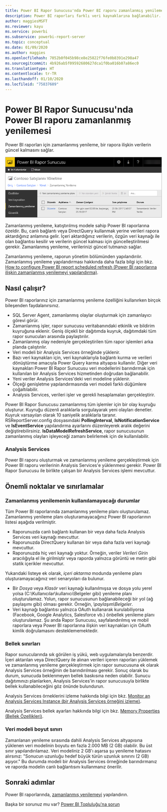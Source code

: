 ```yaml
---
title: Power BI Rapor Sunucusu'nda Power BI raporu zamanlanmış yenilemesi
description: Power BI raporları farklı veri kaynaklarına bağlanabilir. Verilerin nasıl kullanıldığına bağlı olarak farklı veri kaynakları kullanılabilir.
author: maggiesMSFT
ms.reviewer: kayu
ms.service: powerbi
ms.subservice: powerbi-report-server
ms.topic: conceptual
ms.date: 01/09/2020
ms.author: maggies
ms.openlocfilehash: 7052b0f045b98ce8e25822f76fe0b8391e298a47
ms.sourcegitcommit: 4b926ab5f09592680627dca1f0ba016b07a86ec0
ms.translationtype: HT
ms.contentlocale: tr-TR
ms.lasthandoff: 01/10/2020
ms.locfileid: "75837609"
---
```

# <a name="power-bi-report-scheduled-refresh-in-power-bi-report-server"></a>Power BI Rapor Sunucusu'nda Power BI raporu zamanlanmış yenilemesi
Power BI raporları için zamanlanmış yenileme, bir rapora ilişkin verilerin güncel kalmasını sağlar.

![Power BI Rapor Sunucusu'nda zamanlanmış yenileme](media/scheduled-refresh/scheduled-refresh-success.png)

Zamanlanmış yenileme, katıştırılmış modele sahip Power BI raporlarına özeldir. Bu, canlı bağlantı veya DirectQuery kullanmak yerine verileri rapora aktardığınız anlamına gelir. İçeri aktardığınız verilerin, özgün veri kaynağı ile olan bağlantısı kesilir ve verilerin güncel kalması için güncelleştirilmesi gerekir. Zamanlanmış yenileme, verilerinizi güncel tutmanızı sağlar.

Zamanlanmış yenileme, raporun yönetim bölümünden yapılandırılır. Zamanlanmış yenileme yapılandırması hakkında daha fazla bilgi için bkz. [How to configure Power BI report scheduled refresh (Power BI raporlarına ilişkin zamanlanmış yenilemeyi yapılandırma)](configure-scheduled-refresh.md).

## <a name="how-this-works"></a>Nasıl çalışır?
Power BI raporlarınız için zamanlanmış yenileme özelliğini kullanırken birçok bileşenden faydalanırsınız.

* SQL Server Agent, zamanlanmış olaylar oluşturmak için zamanlayıcı görevi görür.
* Zamanlanmış işler, rapor sunucusu veritabanındaki etkinlik ve bildirim kuyruğuna eklenir. Geniş ölçekli bir dağıtımda kuyruk, dağıtımdaki tüm rapor sunucuları arasında paylaştırılır.
* Zamanlanmış olay nedeniyle gerçekleştirilen tüm rapor işlemleri arka planda çalıştırılır.
* Veri modeli bir Analysis Services örneğinde yüklenir.
* Bazı veri kaynakları için, veri kaynaklarıyla bağlantı kurma ve verileri dönüştürme amacıyla Power Query karma altyapısı kullanılır. Diğer veri kaynakları Power BI Rapor Sunucusu veri modellerini barındırmak için kullanılan bir Analysis Services hizmetinden doğrudan bağlanabilir.
* Yeni veriler Analysis Services'deki veri modeline yüklenir.
* Ölçeği genişletme yapılandırmasında veri modeli farklı düğümlere çoğaltılabilir.
* Analysis Services, verileri işler ve gerekli hesaplamaları gerçekleştirir.

Power BI Rapor Sunucusu zamanlanmış tüm işlemler için bir olay kuyruğu oluşturur. Kuyruğu düzenli aralıklarla sorgulayarak yeni olayları denetler. Kuyruk varsayılan olarak 10 saniyelik aralıklarla taranır. RSReportServer.config dosyasındaki **PollingInterval**, **IsNotificationService** ve **IsEventService** yapılandırma ayarlarını düzenleyerek aralık değerini değiştirebilirsiniz. **IsDataModelRefreshService**, rapor sunucusunun zamanlanmış olayları işleyeceği zamanı belirlemek için de kullanılabilir.

### <a name="analysis-services"></a>Analysis Services
Power BI raporu oluşturmak ve zamanlanmış yenileme gerçekleştirmek için Power BI raporu verilerinin Analysis Services'e yüklenmesi gerekir. Power BI Rapor Sunucusu ile birlikte çalışan bir Analysis Services işlemi mevcuttur.

## <a name="considerations-and-limitations"></a>Önemli noktalar ve sınırlamalar
### <a name="when-scheduled-refresh-cant-be-used"></a>Zamanlanmış yenilemenin kullanılamayacağı durumlar
Tüm Power BI raporlarında zamanlanmış yenileme planı oluşturulamaz. Zamanlanmış yenileme planı oluşturamayacağınız Power BI raporlarının listesi aşağıda verilmiştir.

* Raporunuzda canlı bağlantı kullanan bir veya daha fazla Analysis Services veri kaynağı mevcuttur.
* Raporunuzda DirectQuery kullanan bir veya daha fazla veri kaynağı mevcuttur.
* Raporunuzda hiç veri kaynağı yoktur. Örneğin, veriler *Verileri Girin* aracılığıyla el ile girilmiştir veya raporda yalnızca görüntü ve metin gibi statik içerikler mevcuttur.

Yukarıdaki listeye ek olarak, *içeri aktarma* modunda yenileme planı oluşturamayacağınız veri senaryoları da bulunur.

* Bir *Dosya* veya *Klasör* veri kaynağı kullanılmışsa ve dosya yolu yerel yolsa (C:\Kullanıcılar\kullanıcı\Belgeler gibi) yenileme planı oluşturulamaz. Yolun, rapor sunucusunun bağlanabileceği bir yol (ağ paylaşımı gibi) olması gerekir. Örneğin, *\\paylaşım\Belgeler*.
* Veri kaynağı bağlantısı yalnızca OAuth kullanarak kurulabiliyorsa (Facebook, Google Analytics, Salesforce vb.) önbellek yenileme planı oluşturulamaz. Şu anda Rapor Sunucusu, sayfalandırılmış ve mobil raporlara veya Power BI raporlarına ilişkin veri kaynakları için OAuth kimlik doğrulamasını desteklememektedir.

### <a name="memory-limits"></a>Bellek sınırları
Rapor sunucularında sık görülen iş yükü, web uygulamalarıyla benzerdir. İçeri aktarılan veya DirectQuery ile alınan verileri içeren raporları yüklemek ve zamanlanmış yenileme gerçekleştirmek için rapor sunucusuna ek olarak Analysis Services örneğinin de barındırılması gerekir. Sonuç olarak bu durum, sunucuda beklenmeyen bellek baskısına neden olabilir. Sunucu dağıtımınızı planlarken, Analysis Services'in rapor sunucusuyla birlikte bellek kullanabileceğini göz önünde bulundurun.

Analysis Services örneklerini izleme hakkında bilgi için bkz. [Monitor an Analysis Services Instance (bir Analysis Services örneğini izleme)](https://docs.microsoft.com/sql/analysis-services/instances/monitor-an-analysis-services-instance).

Analysis Services bellek ayarları hakkında bilgi için bkz. [Memory Properties (Bellek Özellikleri)](https://docs.microsoft.com/sql/analysis-services/server-properties/memory-properties).

### <a name="data-model-size-limit"></a>Veri modeli boyut sınırı
Zamanlanan yenileme sırasında dahili Analysis Services altyapısına yüklenen veri modelinin boyutu en fazla 2.000 MB (2 GB) olabilir. Bu üst sınır yapılandırılamaz. Veri modeliniz 2 GB'ı aşarsa şu yenileme hatasını alırsınız: "Sonucun uzunluğu hedef büyük türün uzunluk sınırını (2 GB) aşıyor." Bu durumda modeli bir Analysis Services örneğinde barındırmanız ve raporda modelin canlı bağlantısını kullanmanız önerilir.

## <a name="next-steps"></a>Sonraki adımlar
Power BI raporlarında, [zamanlanmış yenilemeyi](configure-scheduled-refresh.md) yapılandırın.

Başka bir sorunuz mu var? [Power BI Topluluğu'na sorun](https://community.powerbi.com/)

